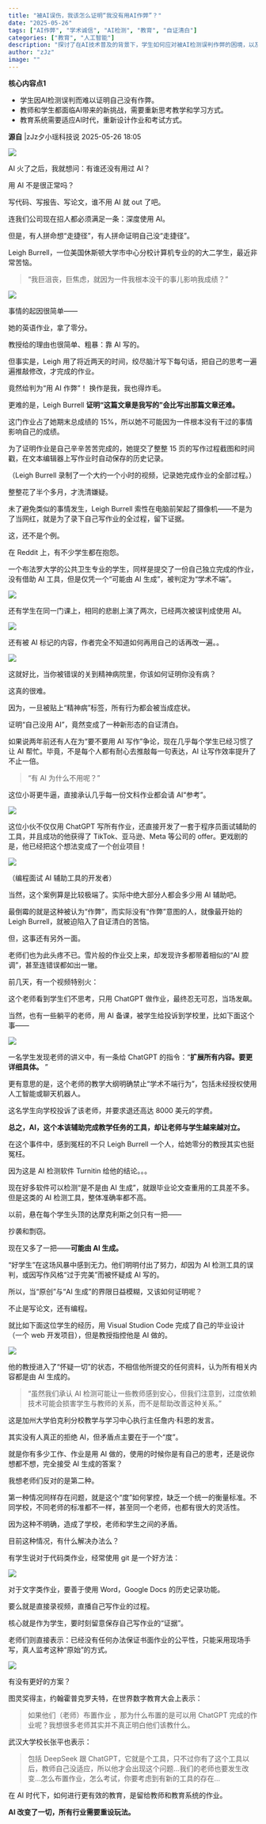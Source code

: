 ```yaml
---
title: "被AI误伤，我该怎么证明“我没有用AI作弊”？"
date: "2025-05-26"
tags: ["AI作弊", "学术诚信", "AI检测", "教育", "自证清白"]
categories: ["教育", "人工智能"]
description: "探讨了在AI技术普及的背景下，学生如何应对被AI检测误判作弊的困境，以及教育系统面临的挑战。"
author: "zJz"
image: ""
---
```

**核心内容点1**
- 学生因AI检测误判而难以证明自己没有作弊。
- 教师和学生都面临AI带来的新挑战，需要重新思考教学和学习方式。
- 教育系统需要适应AI时代，重新设计作业和考试方式。

**源自** |zJz夕小瑶科技说 2025-05-26 18:05

![](https://ai.programnotes.cn/img/ai/142f965bed71735c12da0fc28c2d241f.png)

AI 火了之后，我就想问：有谁还没有用过 AI？

用 AI 不是很正常吗？

写代码、写报告、写论文，谁不用 AI 就 out 了吧。

连我们公司现在招人都必须满足一条：深度使用 AI。

但是，有人拼命想“走捷径”，有人拼命证明自己没“走捷径”。

Leigh Burrell，一位美国休斯顿大学市中心分校计算机专业的的大二学生，最近非常苦恼。
> 
> “我巨沮丧，巨焦虑，就因为一件我根本没干的事儿影响我成绩？”


![](https://ai.programnotes.cn/img/ai/a82c240dd8cf247dec27c8b2a118022f.png)

事情的起因很简单——

她的英语作业，拿了零分。

教授给的理由也很简单、粗暴：靠 AI 写的。

但事实是，Leigh 用了将近两天的时间，绞尽脑汁写下每句话，把自己的思考一遍遍推敲修改，才完成的作业。

竟然给判为“用 AI 作弊”！ 换作是我，我也得炸毛。

更难的是，Leigh Burrell **证明“这篇文章是我写的”会比写出那篇文章还难。**

这门作业占了她期末总成绩的 15%，所以她不可能因为一件根本没有干过的事情影响自己的成绩。

为了证明作业是自己辛辛苦苦完成的，她提交了整整 15 页的写作过程截图和时间戳，在文本编辑器上写作业时自动保存的历史记录。


（Leigh Burrell 录制了一个大约一个小时的视频，记录她完成作业的全部过程。）

整整花了半个多月，才洗清嫌疑。

未了避免类似的事情发生，Leigh Burrell 索性在电脑前架起了摄像机——不是为了当网红，就是为了录下自己写作业的全过程，留下证据。

这，还不是个例。

在 Reddit 上，有不少学生都在抱怨。

一个布法罗大学的公共卫生专业的学生，同样是提交了一份自己独立完成的作业，没有借助 AI 工具，但是仅凭一个“可能由 AI 生成”，被判定为“学术不端”。

![](https://ai.programnotes.cn/img/ai/b254ee41ad27204fc5a26639affa7492.png)

还有学生在同一门课上，相同的悲剧上演了两次，已经两次被误判成使用 AI。

![](https://ai.programnotes.cn/img/ai/00b997937e841d7fb1387b6a9f7d210b.png)

还有被 AI 标记的内容，作者完全不知道如何再用自己的话再改一遍。。

![](https://ai.programnotes.cn/img/ai/5d790227c2f06820bd8ee847b7a9e1ef.png)

这就好比，当你被错误的关到精神病院里，你该如何证明你没有病？

这真的很难。

因为，一旦被贴上“精神病”标签，所有行为都会被当成症状。

证明“自己没用 AI”，竟然变成了一种新形态的自证清白。

如果说两年前还有人在为“要不要用 AI 写作”争论，现在几乎每个学生已经习惯了让 AI 帮忙。毕竟，不是每个人都有耐心去推敲每一句表达，AI 让写作效率提升了不止一倍。
> 
> “有 AI 为什么不用呢？”


这位小哥更牛逼，直接承认几乎每一份文科作业都会请 AI“参考”。

![](https://ai.programnotes.cn/img/ai/bb466d5f945cdd2df26a52e7c3f0269d.png)

这位小伙不仅仅用 ChatGPT 写所有作业，还直接开发了一套于程序员面试辅助的工具，并且成功的他获得了 TikTok、亚马逊、Meta 等公司的 offer。更戏剧的是，他已经把这个想法变成了一个创业项目！

![](https://ai.programnotes.cn/img/ai/50b024949e91f07077fdf7fba49d25ba.jpeg)

（编程面试 AI 辅助工具的开发者）

当然，这个案例算是比较极端了。实际中绝大部分人都会多少用 AI 辅助吧。

最倒霉的就是这种被认为“作弊”，而实际没有“作弊”意图的人，就像最开始的 Leigh Burrell，就被迫陷入了自证清白的苦恼。

但，这事还有另外一面。

老师们也为此头疼不已。雪片般的作业交上来，却发现许多都带着相似的“AI 腔调”，甚至连错误都如出一辙。

前几天，有一个视频特别火：


这个老师看到学生们不思考，只用 ChatGPT 做作业，最终忍无可忍，当场发飙。

当然，也有一些躺平的老师，用 AI 备课，被学生给投诉到学校里，比如下面这个事——

![](https://ai.programnotes.cn/img/ai/087e5c04cfa925e61d182aa1cf022eba.png)

一名学生发现老师的讲义中，有一条给 ChatGPT 的指令：“**扩展所有内容。要更详细具体。**
”

更有意思的是，这个老师的教学大纲明确禁止“学术不端行为”，包括未经授权使用人工智能或聊天机器人。

这名学生向学校投诉了该老师，并要求退还高达 8000 美元的学费。

**总之，AI，这个本该辅助完成教学任务的工具，却让老师与学生越来越对立。**

在这个事件中，感到冤枉的不只 Leigh Burrell 一个人，给她零分的教授其实也挺冤枉。

因为这是 AI 检测软件 Turnitin 给他的结论。。。

现在好多软件可以检测“是不是由 AI 生成”，就跟毕业论文查重用的工具差不多。但是这类的 AI 检测工具，整体准确率都不高。

以前，悬在每个学生头顶的达摩克利斯之剑只有一把——

抄袭和剽窃。

现在又多了一把——**可能由 AI 生成。**

“好学生”在这场风暴中感到无力。他们明明付出了努力，却因为 AI 检测工具的误判，或因写作风格“过于完美”而被怀疑成 AI 写的。

所以，当“原创”与“AI 生成”的界限日益模糊，又该如何证明呢？

不止是写论文，还有编程。

就比如下面这位学生的经历，用 Visual Studion Code 完成了自己的毕业设计（一个 web 开发项目），但是教授指控他是 AI 做的。

![](https://ai.programnotes.cn/img/ai/ed8ed598192ae5d7f39550bebd1cd9fb.png)

他的教授进入了“怀疑一切”的状态，不相信他所提交的任何资料，认为所有相关内容都是由 AI 生成的。
> 
> “虽然我们承认 AI 检测可能让一些教师感到安心，但我们注意到，过度依赖技术可能会损害学生与教师的关系，而不是帮助改善这种关系。”


这是加州大学伯克利分校教学与学习中心执行主任詹内·科恩的发言。

其实没有人真正的拒绝 AI，但矛盾点主要在于一个“度”。

就是你有多少工作、作业是用 AI 做的，使用的时候你是有自己的思考，还是说你想都不想，完全接受 AI 生成的答案？

我想老师们反对的是第二种。

第一种情况同样存在问题，就是这个“度”如何掌控，缺乏一个统一的衡量标准。不同学校，不同老师的标准都不一样，甚至同一个老师，也都有很大的灵活性。

因为这种不明确，造成了学校，老师和学生之间的矛盾。

目前这种情况，有什么解决办法么？

有学生说对于代码类作业，经常使用 git 是一个好方法：

![](https://ai.programnotes.cn/img/ai/a2ebb6d3ebfa4dc8f2f3dd30901b48cf.png)

对于文字类作业，要善于使用 Word，Google Docs 的历史记录功能。

要么就是直接录视频，直播自己写作业的过程。

核心就是作为学生，要时刻留意保存自己写作业的“证据”。

老师们则直接表示：已经没有任何办法保证书面作业的公平性，只能采用现场手写，真人监考这种“原始”的方式。

![](https://ai.programnotes.cn/img/ai/59bb1fc51c24a7752dd04849f6ad2f87.png)

有没有更好的方案？

图灵奖得主，约翰霍普克罗夫特，在世界数字教育大会上表示：
> 
> 如果他们（老师）布置作业 ，那为什么布置的是可以用 ChatGPT 完成的作业呢？我想很多老师其实并不真正明白他们该教什么。


武汉大学校长张平也表示：
> 
> 包括 DeepSeek 跟 ChatGPT，它就是个工具，只不过你有了这个工具以后，教师自己没适应，所以他才会出现这个问题...我们的老师也要发生改变...怎么布置作业，怎么考试，你要考虑到有新的工具的存在...


在 AI 时代下，如何进行更有效的教育，是留给教师和教育系统的作业。

**AI 改变了一切，所有行业需要重设玩法。**
